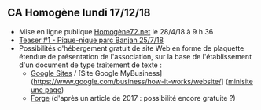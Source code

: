 ## CA Homogène lundi 17/12/18

- Mise en ligne publique [Homogène72.net](https://homogene72.net) le 28/4/18 à 9 h 36
- [Teaser #1 - Pique-nique parc Banjan 25/7/18](https://youtu.be/RgeNwsMLXBM)
- Possibilités d'hébergement gratuit de site Web en forme de plaquette étendue de présentation de l'association, sur la base de l'établissement d'un document de type traitement de texte :
  - [Google Sites](https://sites.google.com/new?pli=1) / [Site Google MyBusiness](https://www.google.com/business/how-it-works/website/] ([minisite une page](https://steelmailbox.business.site))
  - [Forge](https://getforge.com/) (d'après un article de 2017 : possibilité encore gratuite ?)
